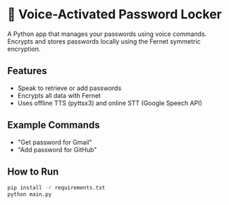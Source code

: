 # 🔐 Voice-Activated Password Locker

A Python app that manages your passwords using voice commands. Encrypts and stores passwords locally using the Fernet symmetric encryption.

## Features
- Speak to retrieve or add passwords
- Encrypts all data with Fernet
- Uses offline TTS (pyttsx3) and online STT (Google Speech API)

## Example Commands
- "Get password for Gmail"
- "Add password for GitHub"

## How to Run
```bash
pip install -r requirements.txt
python main.py
